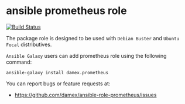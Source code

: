 # ansible prometheus role

[![Build Status](https://travis-ci.com/damex/ansible-role-prometheus.svg?branch=master)](https://travis-ci.com/damex/ansible-role-prometheus)

The package role is designed to be used with `Debian Buster` and `Ubuntu Focal` distributives.

`Ansible Galaxy` users can add prometheus role using the following command:

`ansible-galaxy install damex.prometheus`

You can report bugs or feature requests at:

* https://github.com/damex/ansible-role-prometheus/issues
